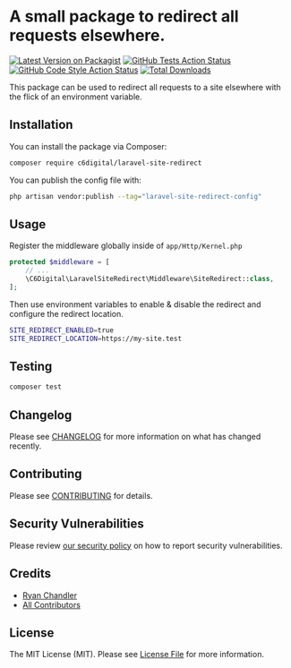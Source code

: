 # A small package to redirect all requests elsewhere.

[![Latest Version on Packagist](https://img.shields.io/packagist/v/c6digital/laravel-site-redirect.svg?style=flat-square)](https://packagist.org/packages/c6digital/laravel-site-redirect)
[![GitHub Tests Action Status](https://img.shields.io/github/actions/workflow/status/c6digital/laravel-site-redirect/run-tests.yml?branch=main&label=tests&style=flat-square)](https://github.com/c6digital/laravel-site-redirect/actions?query=workflow%3Arun-tests+branch%3Amain)
[![GitHub Code Style Action Status](https://img.shields.io/github/actions/workflow/status/c6digital/laravel-site-redirect/fix-php-code-style-issues.yml?branch=main&label=code%20style&style=flat-square)](https://github.com/c6digital/laravel-site-redirect/actions?query=workflow%3A"Fix+PHP+code+style+issues"+branch%3Amain)
[![Total Downloads](https://img.shields.io/packagist/dt/c6digital/laravel-site-redirect.svg?style=flat-square)](https://packagist.org/packages/c6digital/laravel-site-redirect)

This package can be used to redirect all requests to a site elsewhere with the flick of an environment variable.

## Installation

You can install the package via Composer:

```bash
composer require c6digital/laravel-site-redirect
```

You can publish the config file with:

```bash
php artisan vendor:publish --tag="laravel-site-redirect-config"
```

## Usage

Register the middleware globally inside of `app/Http/Kernel.php`

```php
protected $middleware = [
    // ...
    \C6Digital\LaravelSiteRedirect\Middleware\SiteRedirect::class,
];
```

Then use environment variables to enable & disable the redirect and configure the redirect location.

```sh
SITE_REDIRECT_ENABLED=true
SITE_REDIRECT_LOCATION=https://my-site.test
```

## Testing

```bash
composer test
```

## Changelog

Please see [CHANGELOG](CHANGELOG.md) for more information on what has changed recently.

## Contributing

Please see [CONTRIBUTING](CONTRIBUTING.md) for details.

## Security Vulnerabilities

Please review [our security policy](../../security/policy) on how to report security vulnerabilities.

## Credits

- [Ryan Chandler](https://github.com/c6digital)
- [All Contributors](../../contributors)

## License

The MIT License (MIT). Please see [License File](LICENSE.md) for more information.
